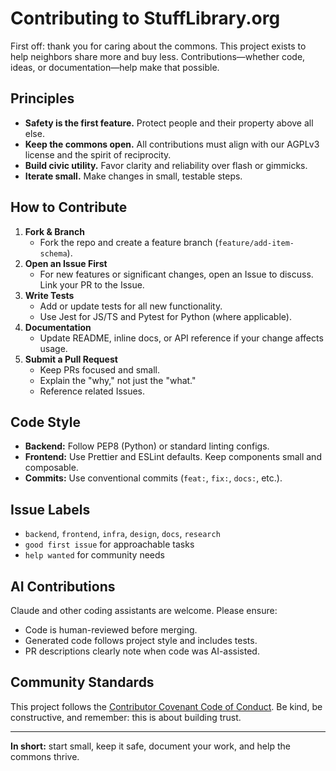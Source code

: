 # Contributing to StuffLibrary.org

First off: thank you for caring about the commons. This project exists to help neighbors share more and buy less. Contributions—whether code, ideas, or documentation—help make that possible.

## Principles

- **Safety is the first feature.** Protect people and their property above all else.
- **Keep the commons open.** All contributions must align with our AGPLv3 license and the spirit of reciprocity.
- **Build civic utility.** Favor clarity and reliability over flash or gimmicks.
- **Iterate small.** Make changes in small, testable steps.

## How to Contribute

1. **Fork & Branch**
   - Fork the repo and create a feature branch (`feature/add-item-schema`).
2. **Open an Issue First**
   - For new features or significant changes, open an Issue to discuss. Link your PR to the Issue.
3. **Write Tests**
   - Add or update tests for all new functionality.
   - Use Jest for JS/TS and Pytest for Python (where applicable).
4. **Documentation**
   - Update README, inline docs, or API reference if your change affects usage.
5. **Submit a Pull Request**
   - Keep PRs focused and small.
   - Explain the "why," not just the "what."
   - Reference related Issues.

## Code Style

- **Backend:** Follow PEP8 (Python) or standard linting configs.
- **Frontend:** Use Prettier and ESLint defaults. Keep components small and composable.
- **Commits:** Use conventional commits (`feat:`, `fix:`, `docs:`, etc.).

## Issue Labels

- `backend`, `frontend`, `infra`, `design`, `docs`, `research`
- `good first issue` for approachable tasks
- `help wanted` for community needs

## AI Contributions

Claude and other coding assistants are welcome. Please ensure:

- Code is human-reviewed before merging.
- Generated code follows project style and includes tests.
- PR descriptions clearly note when code was AI-assisted.

## Community Standards

This project follows the [Contributor Covenant Code of Conduct](https://www.contributor-covenant.org/). Be kind, be constructive, and remember: this is about building trust.

---

**In short:** start small, keep it safe, document your work, and help the commons thrive.
